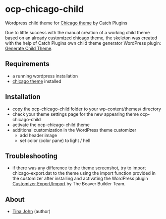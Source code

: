 # ocp-chicago-child
Wordpress child theme for [Chicago theme](https://de.wordpress.org/themes/chicago/) by Catch Plugins

Due to little success with the manual creation of a working child theme based on an already customized chicago theme, the skeleton was created with the help of Catch Plugins own child theme generator WordPress plugin: [Generate Child Theme](https://de.wordpress.org/plugins/generate-child-theme/).  

Requirements
-------------
* a running wordpress installation
* [chicago theme](https://de.wordpress.org/themes/chicago/) installed

Installation
-------------
* copy the ocp-chicago-child folder to your wp-content/themes/ directory
* check your theme settings page for the new appearing theme ocp-chicago-child
* activate the ocp-chicago-child theme
* additional customization in the WordPress theme customizer
  * add header image
  * set color (color pane) to light / hell

Troubleshooting
----------------
* if there was any difference to the theme screenshot, try to import chicago-export.dat to the theme using the import function provided in the customizer after installing and activating the WordPress plugin [Customizer Export/Import](https://de.wordpress.org/plugins/customizer-export-import/) by The Beaver Builder Team.


About
---------------
* [Tina John](https://github.com/tinjohn) (author)
